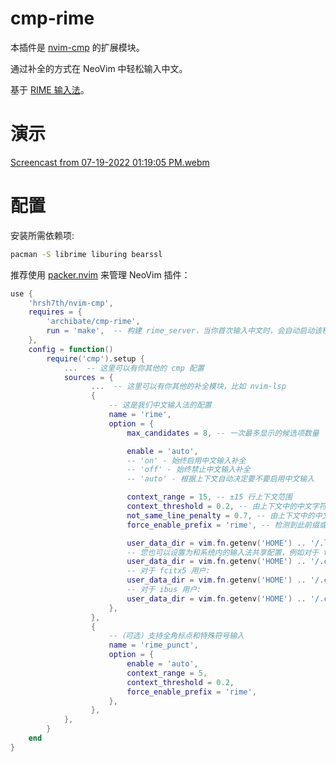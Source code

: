 # cmp-rime

本插件是 [nvim-cmp](https://github.com/hrsh7th/nvim-cmp) 的扩展模块。

通过补全的方式在 NeoVim 中轻松输入中文。

基于 [RIME 输入法](https://rime.im/)。

# 演示

[Screencast from 07-19-2022 01:19:05 PM.webm](https://user-images.githubusercontent.com/17873203/179807390-63111509-acb0-4870-927b-b44b728c39bf.webm)

# 配置

安装所需依赖项:
```bash
pacman -S librime liburing bearssl
```

推荐使用 [packer.nvim](https://github.com/wbthomason/packer.nvim) 来管理 NeoVim 插件：
```lua
use {
    'hrsh7th/nvim-cmp',
    requires = {
        'archibate/cmp-rime',
        run = 'make',  -- 构建 rime_server，当你首次输入中文时，会自动启动该程序
    },
    config = function()
        require('cmp').setup {
            ...  -- 这里可以有你其他的 cmp 配置
            sources = {
                  ...  -- 这里可以有你其他的补全模块，比如 nvim-lsp
                  {
                      -- 这是我们中文输入法的配置
                      name = 'rime',
                      option = {
                          max_candidates = 8, -- 一次最多显示的候选项数量

                          enable = 'auto',
                          -- 'on' - 始终启用中文输入补全
                          -- 'off' - 始终禁止中文输入补全
                          -- 'auto' - 根据上下文自动决定要不要启用中文输入

                          context_range = 15, -- ±15 行上下文范围
                          context_threshold = 0.2, -- 由上下文中的中文字符触发时，需要至少 20% 为中文字符
                          not_same_line_penalty = 0.7, -- 由上下文中的中文字符触发时，候选词数量减少至 70%
                          force_enable_prefix = 'rime', -- 检测到此前缀或后缀后无视上下文强制启用

                          user_data_dir = vim.fn.getenv('HOME') .. '/.local/share/cmp-rime',
                          -- 您也可以设置为和系统内的输入法共享配置，例如对于 fcitx 用户:
                          user_data_dir = vim.fn.getenv('HOME') .. '/.config/fcitx/rime',
                          -- 对于 fcitx5 用户:
                          user_data_dir = vim.fn.getenv('HOME') .. '/.config/share/fcitx5/rime',
                          -- 对于 ibus 用户:
                          user_data_dir = vim.fn.getenv('HOME') .. '/.config/ibus/rime',
                      },
                  },
                  {
                      --（可选）支持全角标点和特殊符号输入
                      name = 'rime_punct',
                      option = {
                          enable = 'auto',
                          context_range = 5,
                          context_threshold = 0.2,
                          force_enable_prefix = 'rime',
                      },
                  },
            },
        }
    end
}
```

